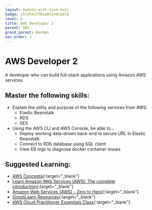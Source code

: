 ```yaml
---
layout: module-with-live-eval
badge: cSl2h41lTDuaHlIn4Cp6lQ
level: 6
title: AWS Developer 2
parent: AWS
grand_parent: DevOps
nav_order: 3
---
```

# AWS Developer 2

A developer who can build full-stack applications using Amazon AWS services.

## Master the following skills:

- Explain the utility and purpose of the following services from AWS:
  - Elastic Beanstalk
  - RDS
  - SES
- Using the AWS CLI and AWS Console, be able to...
  - Deploy working data-driven back-end to secure URL in Elastic Beanstalk
  - Connect to RDS database using SQL client
  - View EB logs to diagnose docker container issues

## Suggested Learning:

- [AWS Concepts](https://www.udemy.com/course/aws-concepts/){:target="\_blank"}
- [Learn Amazon Web Services (AWS): The complete introduction](https://www.udemy.com/course/learn-amazon-web-services-the-complete-introduction/){:target="\_blank"}
- [Amazon Web Services (AWS) - Zero to Hero](https://www.udemy.com/course/amazon-web-services-aws-v/){:target="\_blank"}
- [SimpliLearn Resources](https://www.simplilearn.com/tutorials/aws-tutorial/what-is-aws?source=sl_frs_nav_playlist_video_clicked){:target="\_blank"}
- [AWS Cloud Practitioner Essentials Class](https://aws.amazon.com/training/course-descriptions/cloud-practitioner-essentials/){:target="\_blank"}

